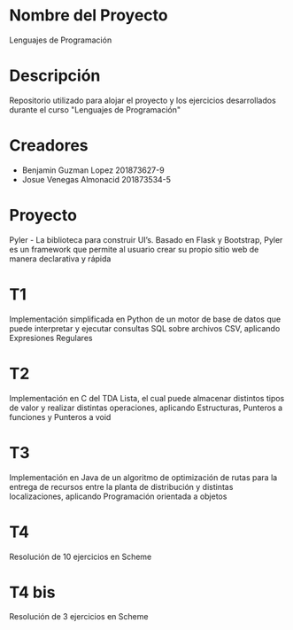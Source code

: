 # Nombre del Proyecto

Lenguajes de Programación

# Descripción

Repositorio utilizado para alojar el proyecto y los ejercicios desarrollados durante el curso "Lenguajes de Programación"

# Creadores
- Benjamin Guzman Lopez 201873627-9
- Josue Venegas Almonacid 201873534-5

# Proyecto
Pyler - La biblioteca para construir UI’s. Basado en Flask y Bootstrap, Pyler es un framework que permite al usuario crear su propio sitio web de manera declarativa y rápida

# T1
Implementación simplificada en Python de un motor de base de datos que puede interpretar y ejecutar consultas SQL sobre archivos CSV, aplicando Expresiones Regulares

# T2
Implementación en C del TDA Lista, el cual puede almacenar distintos tipos de valor y realizar distintas operaciones, aplicando Estructuras, Punteros a funciones y Punteros a void

# T3
Implementación en Java de un algoritmo de optimización de rutas para la entrega de recursos entre la planta de distribución y distintas localizaciones, aplicando Programación orientada a objetos

# T4
Resolución de 10 ejercicios en Scheme

# T4 bis
Resolución de 3 ejercicios en Scheme


